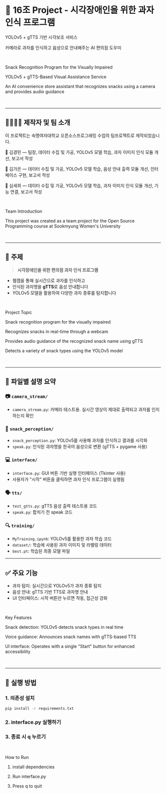 # 🍪 16조 Project - 시각장애인을 위한 과자 인식 프로그램
YOLOv5 + gTTS 기반 시각보조 서비스


카메라로 과자를 인식하고 음성으로 안내해주는 AI 편의점 도우미

<br/>

Snack Recognition Program for the Visually Impaired

YOLOv5 + gTTS-Based Visual Assistance Service

An AI convenience store assistant that recognizes snacks using a camera and provides audio guidance

<br/>

---

## 👨‍👩‍👧‍👦 제작자 및 팀 소개
이 프로젝트는 숙명여자대학교 오픈소스프로그래밍 수업의 팀프로젝트로 제작되었습니다.

👤 김경민 — 팀장, 데이터 수집 및 가공, YOLOv5 모델 학습, 과자 이미지 인식 모듈 개선, 보고서 작성

👤 김가은 — 데이터 수집 및 가공, YOLOv5 모델 학습, 음성 안내 출력 모듈 개선, 인터페이스 구현, 보고서 작성

👤 심세희 — 데이터 수집 및 가공, YOLOv5 모델 학습, 과자 이미지 인식 모듈 개선, 기능 연결, 보고서 작성

<br/>

Team Introduction

This project was created as a team project for the Open Source Programming course at Sookmyung Women's University

<br/>

---

## 🎯 주제

> **시각장애인을 위한 편의점 과자 인식 프로그램**

- 웹캠을 통해 실시간으로 과자를 인식하고
- 인식된 과자명을 **gTTS**로 음성 안내합니다
- YOLOv5 모델을 활용하여 다양한 과자 종류를 탐지합니다

<br/>

Project Topic

Snack recognition program for the visually impaired

Recognizes snacks in real-time through a webcam

Provides audio guidance of the recognized snack name using gTTS

Detects a variety of snack types using the YOLOv5 model

<br/>

---

## 📁 파일별 설명 요약

### 📷 `camera_stream/`

- `camera_stream.py`: 카메라 테스트용. 실시간 영상이 제대로 출력되고 과자를 인지하는지 확인

### 🧠 `snack_perception/`

- `snack_perception.py`: YOLOv5를 사용해 과자를 인식하고 결과를 시각화
- `speak.py`: 인식된 과자명을 한국어 음성으로 변환 (gTTS + pygame 사용)

### 💻 `interface/`

- `interface.py`: GUI 버튼 기반 실행 인터페이스 (Tkinter 사용)
- 사용자가 "시작" 버튼을 클릭하면 과자 인식 프로그램이 실행됨

### 🗣 `tts/`

- `test_gtts.py`: gTTS 음성 출력 테스트용 코드
- `speak.py`: 합치기 전 speak 코드 

### 🔍 `training/`

- `MyTraining.ipynb`: YOLOv5를 활용한 과자 학습 코드
- `dataset/`: 학습에 사용된 과자 이미지 및 라벨링 데이터
- `best.pt`: 학습된 최종 모델 파일

---

## ✅ 주요 기능

- 과자 탐지: 실시간으로 YOLOv5가 과자 종류 탐지
- 음성 안내: gTTS 기반 TTS로 과자명 안내
- UI 인터페이스: 시작 버튼만 누르면 작동, 접근성 강화

<br/>

Key Features

Snack detection: YOLOv5 detects snack types in real time

Voice guidance: Announces snack names with gTTS-based TTS

UI interface: Operates with a single "Start" button for enhanced accessibility

<br/>

---

## 🔧 실행 방법

### 1. 의존성 설치
```bash
pip install -r requirements.txt
```
### 2. interface.py 실행하기

### 3. 종료 시 q 누르기

<br/>

How to Run

1. install dependencies

2. Run interface.py

3. Press q to quit


